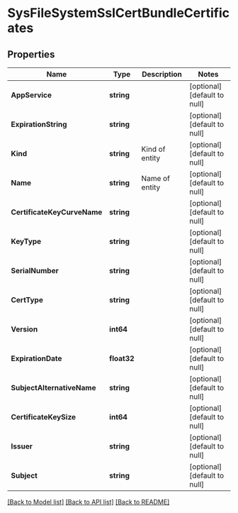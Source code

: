 # SysFileSystemSslCertBundleCertificates

## Properties
Name | Type | Description | Notes
------------ | ------------- | ------------- | -------------
**AppService** | **string** |  | [optional] [default to null]
**ExpirationString** | **string** |  | [optional] [default to null]
**Kind** | **string** | Kind of entity | [optional] [default to null]
**Name** | **string** | Name of entity | [optional] [default to null]
**CertificateKeyCurveName** | **string** |  | [optional] [default to null]
**KeyType** | **string** |  | [optional] [default to null]
**SerialNumber** | **string** |  | [optional] [default to null]
**CertType** | **string** |  | [optional] [default to null]
**Version** | **int64** |  | [optional] [default to null]
**ExpirationDate** | **float32** |  | [optional] [default to null]
**SubjectAlternativeName** | **string** |  | [optional] [default to null]
**CertificateKeySize** | **int64** |  | [optional] [default to null]
**Issuer** | **string** |  | [optional] [default to null]
**Subject** | **string** |  | [optional] [default to null]

[[Back to Model list]](../README.md#documentation-for-models) [[Back to API list]](../README.md#documentation-for-api-endpoints) [[Back to README]](../README.md)


